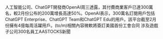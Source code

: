人工智能公司、ChatGPT開發商OpenAI周三透露，其付費商業客戶已達300萬名，較2月份公布的200萬增長高達50%。OpenAI表示，300萬名訂閱用戶包括ChatGPT Enterprise、ChatGPT Team和ChatGPT Edu的用戶。該平台截至2月份擁有4億每周活躍用戶。(to/m)相關內容微軟將簽訂美國首份工會合同 涉及遊戲子公司300名員工AASTOCKS新聞